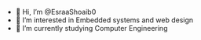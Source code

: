 - 👋 Hi, I’m @EsraaShoaib0
- 👀 I’m interested in Embedded systems and web design
- 🌱 I’m currently studying Computer Engineering

